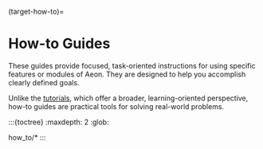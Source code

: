 (target-how-to)=
# How-to Guides
These guides provide focused, task-oriented instructions for using specific features or modules of Aeon. 
They are designed to help you accomplish clearly defined goals.

Unlike the [tutorials](target-tutorials), which offer a broader, learning-oriented perspective, how-to guides are practical tools for solving real-world problems. 

:::{toctree}
:maxdepth: 2
:glob:

how_to/*
:::